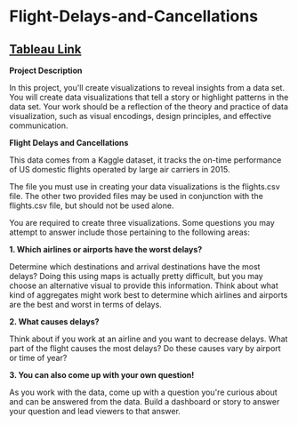 # Flight-Delays-and-Cancellations

## **[Tableau Link](https://public.tableau.com/shared/7H2DW4G9R?:display_count=n&:origin=viz_share_link)**

**Project Description** 

In this project, you'll create visualizations to reveal insights from a data set. You will create data visualizations that tell a story or highlight patterns in the data set. Your work should be a reflection of the theory and practice of data visualization, such as visual encodings, design principles, and effective communication.

**Flight Delays and Cancellations**

This data comes from a Kaggle dataset, it tracks the on-time performance of US domestic flights operated by large air carriers in 2015. 

The file you must use in creating your data visualizations is the flights.csv file. The other two provided files may be used in conjunction with the flights.csv file, but should not be used alone.

You are required to create three visualizations. Some questions you may attempt to answer include those pertaining to the following areas:

**1. Which airlines or airports have the worst delays?**

Determine which destinations and arrival destinations have the most delays? Doing this using maps is actually pretty difficult, but you may choose an alternative visual to provide this information. Think about what kind of aggregates might work best to determine which airlines and airports are the best and worst in terms of delays.

**2. What causes delays?**

Think about if you work at an airline and you want to decrease delays. What part of the flight causes the most delays? Do these causes vary by airport or time of year?

**3. You can also come up with your own question!**

As you work with the data, come up with a question you're curious about and can be answered from the data. Build a dashboard or story to answer your question and lead viewers to that answer.

